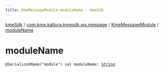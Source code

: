 ```yaml
---
title: KmeMessageModule.moduleName - kmeSdk
---
```


[kmeSdk](../../index.html) / [com.kme.kaltura.kmesdk.ws.message](../index.html) / [KmeMessageModule](index.html) / [moduleName](./module-name.html)

# moduleName

`@SerializedName("module") val moduleName: `[`String`](https://kotlinlang.org/api/latest/jvm/stdlib/kotlin/-string/index.html)